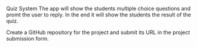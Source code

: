 Quiz System
The app will show the students multiple choice questions and promt the user to reply. In the end it will show the students the result of the quiz.

Create a GitHub repository for the project and submit its URL in the project submission form.
